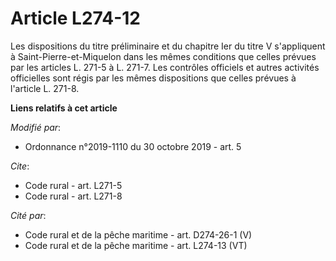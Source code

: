 # Article L274-12

Les dispositions du titre préliminaire et du chapitre Ier du titre V s'appliquent à Saint-Pierre-et-Miquelon dans les mêmes
conditions que celles prévues par les articles L. 271-5 à L. 271-7. Les contrôles officiels et autres activités officielles
sont régis par les mêmes dispositions que celles prévues à l'article L. 271-8.

**Liens relatifs à cet article**

_Modifié par_:

  - Ordonnance n°2019-1110 du 30 octobre 2019 - art. 5

_Cite_:

  - Code rural - art. L271-5
  - Code rural - art. L271-8

_Cité par_:

  - Code rural et de la pêche maritime - art. D274-26-1 (V)
  - Code rural et de la pêche maritime - art. L274-13 (VT)
